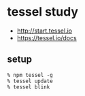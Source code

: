 # tessel study

- http://start.tessel.io
- https://tessel.io/docs

## setup

    % npm tessel -g
    % tessel update
    % tessel blink
